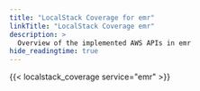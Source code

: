 ```yaml
---
title: "LocalStack Coverage for emr"
linkTitle: "LocalStack Coverage emr"
description: >
  Overview of the implemented AWS APIs in emr
hide_readingtime: true
---
```


{{< localstack_coverage service="emr" >}}


